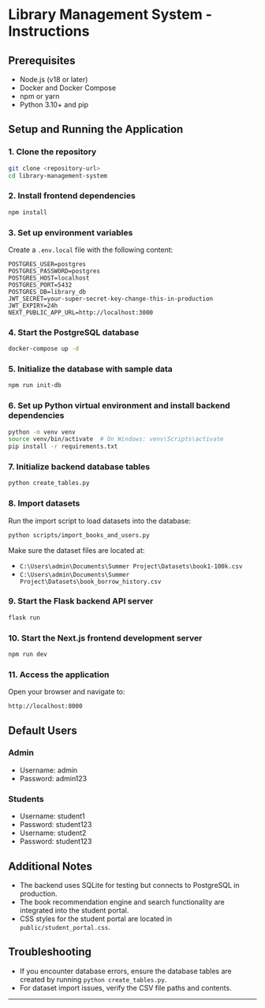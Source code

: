 # Library Management System - Instructions

## Prerequisites

- Node.js (v18 or later)
- Docker and Docker Compose
- npm or yarn
- Python 3.10+ and pip

## Setup and Running the Application

### 1. Clone the repository

```bash
git clone <repository-url>
cd library-management-system
```

### 2. Install frontend dependencies

```bash
npm install
```

### 3. Set up environment variables

Create a `.env.local` file with the following content:

```env
POSTGRES_USER=postgres
POSTGRES_PASSWORD=postgres
POSTGRES_HOST=localhost
POSTGRES_PORT=5432
POSTGRES_DB=library_db
JWT_SECRET=your-super-secret-key-change-this-in-production
JWT_EXPIRY=24h
NEXT_PUBLIC_APP_URL=http://localhost:3000
```

### 4. Start the PostgreSQL database

```bash
docker-compose up -d
```

### 5. Initialize the database with sample data

```bash
npm run init-db
```

### 6. Set up Python virtual environment and install backend dependencies

```bash
python -m venv venv
source venv/bin/activate  # On Windows: venv\Scripts\activate
pip install -r requirements.txt
```

### 7. Initialize backend database tables

```bash
python create_tables.py
```

### 8. Import datasets

Run the import script to load datasets into the database:

```bash
python scripts/import_books_and_users.py
```

Make sure the dataset files are located at:

- `C:\Users\admin\Documents\Summer Project\Datasets\book1-100k.csv`
- `C:\Users\admin\Documents\Summer Project\Datasets\book_borrow_history.csv`

### 9. Start the Flask backend API server

```bash
flask run
```

### 10. Start the Next.js frontend development server

```bash
npm run dev
```

### 11. Access the application

Open your browser and navigate to:

```
http://localhost:8000
```

## Default Users

### Admin

- Username: admin
- Password: admin123

### Students

- Username: student1
- Password: student123
- Username: student2
- Password: student123

## Additional Notes

- The backend uses SQLite for testing but connects to PostgreSQL in production.
- The book recommendation engine and search functionality are integrated into the student portal.
- CSS styles for the student portal are located in `public/student_portal.css`.

## Troubleshooting

- If you encounter database errors, ensure the database tables are created by running `python create_tables.py`.
- For dataset import issues, verify the CSV file paths and contents.

---

